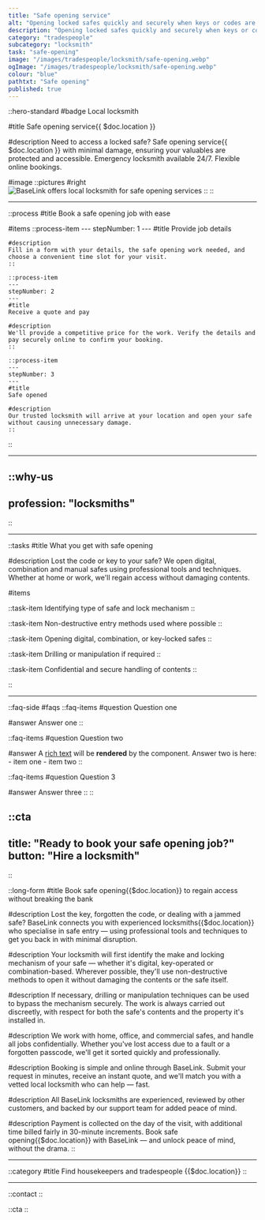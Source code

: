 ```yaml
---
title: "Safe opening service"
alt: "Opening locked safes quickly and securely when keys or codes are lost"
description: "Opening locked safes quickly and securely when keys or codes are lost"
category: "tradespeople"
subcategory: "locksmith"
task: "safe-opening"
image: "/images/tradespeople/locksmith/safe-opening.webp"
ogImage: "/images/tradespeople/locksmith/safe-opening.webp"
colour: "blue"
pathtxt: "Safe opening"
published: true
---
```


::hero-standard
#badge
Local locksmith

#title
Safe opening service{{ $doc.location }}

#description
Need to access a locked safe? Safe opening service{{ $doc.location }} with minimal damage, ensuring your valuables are protected and accessible. Emergency locksmith available 24/7. Flexible online bookings.

#image
    ::pictures
    #right
    ![BaseLink offers local locksmith for safe opening services](/images/tradespeople/locksmith/safe-opening.webp)
    ::
::

---

::process
#title
Book a safe opening job with ease

#items
    ::process-item
    ---
    stepNumber: 1
    ---
    #title
    Provide job details

    #description
    Fill in a form with your details, the safe opening work needed, and choose a convenient time slot for your visit.
    ::
    
    ::process-item
    ---
    stepNumber: 2
    ---
    #title
    Receive a quote and pay

    #description
    We'll provide a competitive price for the work. Verify the details and pay securely online to confirm your booking.
    ::

    ::process-item
    ---
    stepNumber: 3
    ---
    #title
    Safe opened

    #description
    Our trusted locksmith will arrive at your location and open your safe without causing unnecessary damage.
    ::
::

---

::why-us
---
profession: "locksmiths"
---
::

---

::tasks
#title
What you get with safe opening

#description
Lost the code or key to your safe? We open digital, combination and manual safes using professional tools and techniques. Whether at home or work, we'll regain access without damaging contents.

#items

  ::task-item
  Identifying type of safe and lock mechanism
  ::

  ::task-item
  Non-destructive entry methods used where possible
  ::

  ::task-item
  Opening digital, combination, or key-locked safes
  ::

  ::task-item
  Drilling or manipulation if required
  ::

  ::task-item
  Confidential and secure handling of contents
  ::

::

---

::faq-side
#faqs
  ::faq-items
  #question
  Question one

  #answer
  Answer one
  ::

  ::faq-items
  #question
  Question two

  #answer
  A [rich text](/services/commercial-cleaning) will be **rendered** by the component.
  Answer two is here:
    - item one
    - item two
  ::

  ::faq-items
  #question
  Question 3

  #answer
  Answer three
  ::
::

::cta
---
title: "Ready to book your safe opening job?"
button: "Hire a locksmith"
---
::

::long-form
#title
Book safe opening{{$doc.location}} to regain access without breaking the bank

#description
Lost the key, forgotten the code, or dealing with a jammed safe? BaseLink connects you with experienced locksmiths{{$doc.location}} who specialise in safe entry — using professional tools and techniques to get you back in with minimal disruption.

#description
Your locksmith will first identify the make and locking mechanism of your safe — whether it's digital, key-operated or combination-based. Wherever possible, they'll use non-destructive methods to open it without damaging the contents or the safe itself.

#description
If necessary, drilling or manipulation techniques can be used to bypass the mechanism securely. The work is always carried out discreetly, with respect for both the safe's contents and the property it's installed in.

#description
We work with home, office, and commercial safes, and handle all jobs confidentially. Whether you've lost access due to a fault or a forgotten passcode, we'll get it sorted quickly and professionally.

#description
Booking is simple and online through BaseLink. Submit your request in minutes, receive an instant quote, and we'll match you with a vetted local locksmith who can help — fast.

#description
All BaseLink locksmiths are experienced, reviewed by other customers, and backed by our support team for added peace of mind.

#description
Payment is collected on the day of the visit, with additional time billed fairly in 30-minute increments. Book safe opening{{$doc.location}} with BaseLink — and unlock peace of mind, without the drama.
::

---

::category
#title
Find housekeepers and tradespeople {{$doc.location}}
::

---

::contact
::

::cta
::